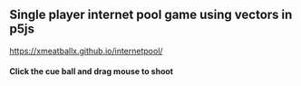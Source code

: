 ## Single player internet pool game using vectors in p5js
https://xmeatballx.github.io/internetpool/
#### Click the cue ball and drag mouse to shoot
